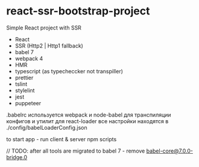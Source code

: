 # react-ssr-bootstrap-project

Simple React project with SSR

-   React
-   SSR (Http2 | Http1 fallback)
-   babel 7
-   webpack 4
-   HMR
-   typescript (as typecheccker not transpiller)
-   prettier
-   tslint
-   stylelint
-   jest
-   puppeteer

.babelrc используется webpack и node-babel для транспиляции конфигов и утилит
для react-loader все настройки находятся в ./config/babelLoaderConfig.json

to start app - run client & server npm scripts

// TODO: after all tools are migrated to babel 7 - remove babel-core@7.0.0-bridge.0

